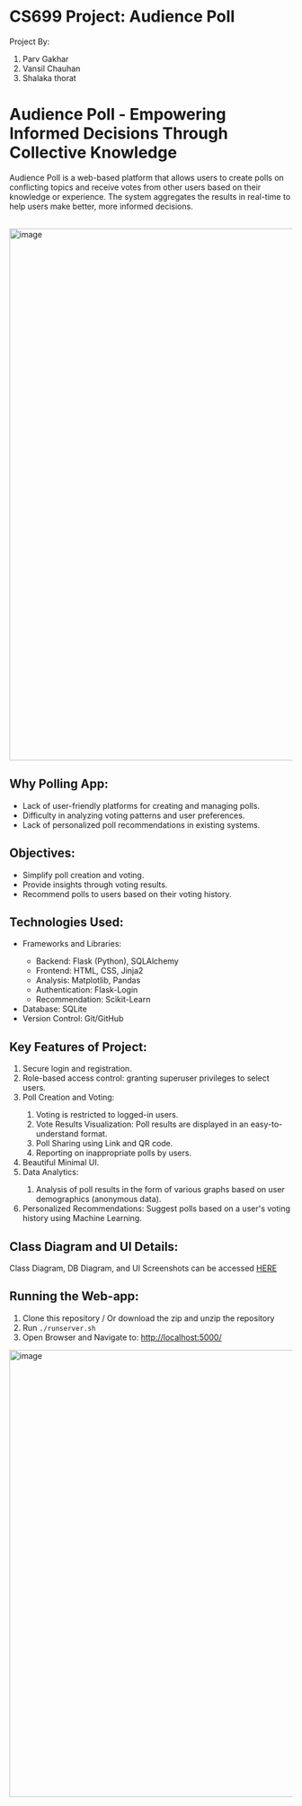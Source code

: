 # CS699 Project: Audience Poll
Project By:
1) Parv Gakhar <br>
2) Vansil Chauhan<br>
3) Shalaka thorat

# Audience Poll - Empowering Informed Decisions Through Collective Knowledge

Audience Poll is a web-based platform that allows users to create polls on conflicting topics and receive votes from other users based on their knowledge or experience. The system aggregates the results in real-time to help users make better, more informed decisions.<br><br>

<img width="946" alt="image" src="https://github.com/user-attachments/assets/6c63c3a5-15df-4801-910a-c699ac6de621">

## Why Polling App:
<ul>
    <li>Lack of user-friendly platforms for creating and managing polls.</li>
    <li>Difficulty in analyzing voting patterns and user preferences.</li>
    <li>Lack of personalized poll recommendations in existing systems.</li>
</ul>


## Objectives:
<ul>
    <li>Simplify poll creation and voting.</li>
    <li>Provide insights through voting results.</li>
    <li>Recommend polls to users based on their voting history.</li>
</ul>

## Technologies Used:
<ul>
        <li>Frameworks and Libraries:</li>
        <ul>
            <li>Backend: Flask (Python), SQLAlchemy</li>
            <li>Frontend: HTML, CSS, Jinja2</li>
            <li>Analysis: Matplotlib, Pandas</li>
            <li>Authentication: Flask-Login</li>
            <li>Recommendation: Scikit-Learn</li>
        </ul>
        <li>Database: SQLite</li>
        <li>Version Control: Git/GitHub</li>
</ul>


## Key Features of Project:
<ol>
    <li>Secure login and registration.</li>
    <li>Role-based access control: granting superuser privileges to select users.</li>
    <li>Poll Creation and Voting:</li>
    <ol>
        <li>Voting is restricted to logged-in users.</li>
        <li>Vote Results Visualization: Poll results are displayed in an easy-to-understand format.</li>
        <li>Poll Sharing using Link and QR code.</li>
        <li>Reporting on inappropriate polls by users.</li>
    </ol>
    <li>Beautiful Minimal UI.</li>
    <li>Data Analytics:</li>
    <ol>
        <li>Analysis of poll results in the form of various graphs based on user demographics (anonymous data).</li>
    </ol>
    <li>Personalized Recommendations: Suggest polls based on a user's voting history using Machine Learning.</li>
</ol>

## Class Diagram and UI Details:
Class Diagram, DB Diagram, and UI Screenshots can be accessed <a href="https://github.com/VansilChauhan/cs699-project-audience-poll/tree/main/Screenshots">HERE</a>

## Running the Web-app:
1) Clone this repository / Or download the zip and unzip the repository
2) Run `./runserver.sh`
3) Open Browser and Navigate to: <a href="http://localhost:5000/">http://localhost:5000/</a>

<img width="795" alt="image" src="https://github.com/user-attachments/assets/9ef210b7-7def-49ae-8676-54c026d32954">

